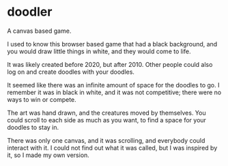 # doodler
A canvas based game.

I used to know this browser based game that had a black background, and you would draw little things in white, and they would come to life.

It was likely created before 2020, but after 2010. Other people could also log on and create doodles with your doodles.

It seemed like there was an infinite amount of space for the doodles to go. I remember it was in black in white, and it was not competitive; there were no ways to win or compete.

The art was hand drawn, and the creatures moved by themselves. You could scroll to each side as much as you want, to find a space for your doodles to stay in.

There was only one canvas, and it was scrolling, and everybody could interact with it. I could not find out what it was called, but I was inspired by it, so I made my own version.
